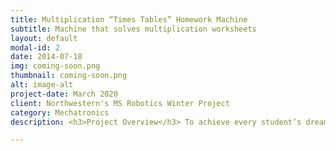```yaml
---
title: Multiplication “Times Tables” Homework Machine
subtitle: Machine that solves multiplication worksheets
layout: default
modal-id: 2
date: 2014-07-18
img: coming-soon.png
thumbnail: coming-soon.png
alt: image-alt
project-date: March 2020
client: Northwestern's MS Robotics Winter Project
category: Mechatronics
description: <h3>Project Overview</h3> To achieve every student’s dream, I created a homework machine to read worksheets and reveal their answers. As a ten-week assignment, problems were limited to simple multiplication problems, called “times tables” in many US schools, where third grade students multiply whole numbers inclusively between 0 and 12. The core project components were: <ul><li>LEGO prototype for projecting the machine’s plausibility</li><li>Tesseract for transcribing image files to text</li><li>OpenCV for visualizing Tesseract’s bounding boxes and for overlaying answers on the photocopy</li><li>Microcontroller for operating the scanner and conversing with the Python code via serial</li>The input and output iteration flowchart explains the order of the program:<br> <br>

---
```

